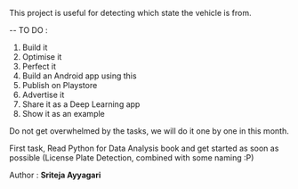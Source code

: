 This project is useful for detecting which state the vehicle is from.

-- TO DO : 
1) Build it
2) Optimise it
3) Perfect it
4) Build an Android app using this
5) Publish on Playstore
6) Advertise it
7) Share it as a Deep Learning app
8) Show it as an example

Do not get overwhelmed by the tasks, we will do it one by one in this month.

First task, Read Python for Data Analysis book and get started as soon as
possible
(License Plate Detection, combined with some naming :P)

Author : **Sriteja Ayyagari**
